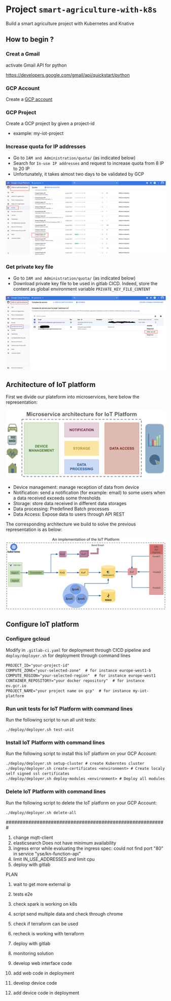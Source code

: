 # Project `smart-agriculture-with-k8s`

Build a smart agriculture project with Kubernetes and Knative

## How to begin ?

### Creat a Gmail 
activate Gmail API for python

https://developers.google.com/gmail/api/quickstart/python

### GCP Account
Create a [GCP account](https://console.cloud.google.com/)

### GCP Project
Create a GCP project by given a project-id
- example: my-iot-project

### Increase quota for IP addresses
- Go to `IAM and Administration/quota/` (as indicated below)
- Search for `In-use IP addresses` and request to increase quota from 8 IP to 20 IP
- Unfortunately, it takes almost two days to be validated by GCP 

![Increase number of external IP](documents/increase-ip-quota.png)
     
### Get private key file
- Go to `IAM and Administration/quota/` (as indicated below)
- Download private key file to be used in gitlab CICD. Indeed, store the content as global environment variable `PRIVATE_KEY_FILE_CONTENT`

![Private key file](documents/get-private-key-file.png)
       
## Architecture of IoT platform 

First we divide our plateform into microservices, here below the representation:

![Architecture of IoT Project](documents/microservices.png)

- Device management: manage reception of data from device
- Notification: send a notification (for example: email) to some users when a data received exceeds some thresholds
- Storage: store data received in different data storages
- Data processing: Predefined Batch processes
- Data Access: Expose data to users through API REST

The corresponding architecture we build to solve the previous representation is as below:

![Architecture of IoT Project](documents/architecture.png)

## Configure IoT platform 

### Configure gcloud

Modify in `.gitlab-ci.yaml` for deployment through CICD pipeline and `deploy/deployer.sh` for deployment through command lines 

    PROJECT_ID="your-project-id"
    COMPUTE_ZONE="your-selected-zone"  # for instance europe-west1-b
    COMPUTE_REGION="your-selected-region"  # for instance europe-west1
    CONTAINER_REPOSITORY="your docker repository"  # for instance eu.gcr.io
    PROJECT_NAME="your project name on gcp"  # for instance my-iot-platform

### Run unit tests for IoT Platform with command lines

Run the following script to run all unit tests:

    ./deploy/deployer.sh test-unit


### Install IoT Platform with command lines

Run the following script to install this IoT platform on your GCP Account:

    ./deploy/deployer.sh setup-cluster # create Kuberntes cluster
    ./deploy/deployer.sh create-certificates <environment> # Create localy self signed ssl certificates 
    ./deploy/deployer.sh deploy-modules <environment> # Deploy all modules 
    
### Delete IoT Platform with command lines

Run the following script to delete the IoT platform on your GCP Account:

    ./deploy/deployer.sh delete-all


#########################################################
1) change mqtt-client
2) elasticsearch Does not have minimum availability
3) ingress error while evaluating the ingress spec: could not find port "80" in service "yse/kn-function-api" 
4) limit IN_USE_ADDRESSES and limit cpu
4) deploy with gitlab

PLAN
1) wait to get more external ip
2) tests e2e
3) check spark is working on k8s
4) script send multiple data and check through chrome
5) check if terraform can be used
6) recheck is working with terraform
7) deploy with gitlab
8) monitoring solution


8) develop web interface code
9) add web code in deployment
10) develop device code
11) add device code in deployment